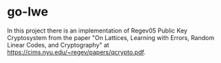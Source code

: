 # go-lwe

In this project there is an implementation of Regev05 Public Key Cryptosystem from the paper "On Lattices, Learning with Errors, Random Linear Codes, and Cryptography" at https://cims.nyu.edu/~regev/papers/qcrypto.pdf.
